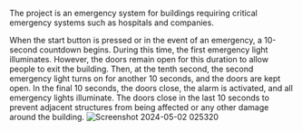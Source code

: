 The project is an emergency system for buildings requiring critical emergency systems such as hospitals and companies.

When the start button is pressed or in the event of an emergency, a 10-second countdown begins. 
During this time, the first emergency light illuminates. However, the doors remain open for this duration to allow people to exit the building.
Then, at the tenth second, the second emergency light turns on for another 10 seconds, and the doors are kept open. In the final 10 seconds,
the doors close, the alarm is activated, and all emergency lights illuminate.
The doors close in the last 10 seconds to prevent adjacent structures from being affected or any other damage around the building.
![Screenshot 2024-05-02 025320](https://github.com/Mohamed-Sarhan-Elhussieny/Interface_project_AVR/assets/167382376/2caf2cec-dbad-4792-9be2-3cf78817041b)
